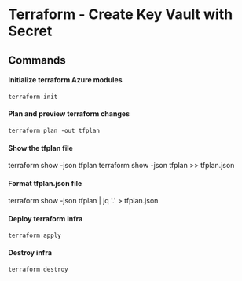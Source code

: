 # Terraform - Create Key Vault with Secret 

## Commands

#### Initialize terraform Azure modules
```
terraform init
```

####  Plan and preview terraform changes
```
terraform plan -out tfplan
```

#### Show the tfplan file
terraform show -json tfplan
terraform show -json tfplan >> tfplan.json

#### Format tfplan.json file
terraform show -json tfplan | jq '.' > tfplan.json

#### Deploy terraform infra
```
terraform apply
```

#### Destroy infra
```
terraform destroy
```